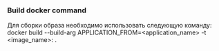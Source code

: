 ### Build docker command
Для сборки образа необходимо использовать следующую команду:
docker build --build-arg APPLICATION_FROM=<application_name> -t <image_name>:<version> .


